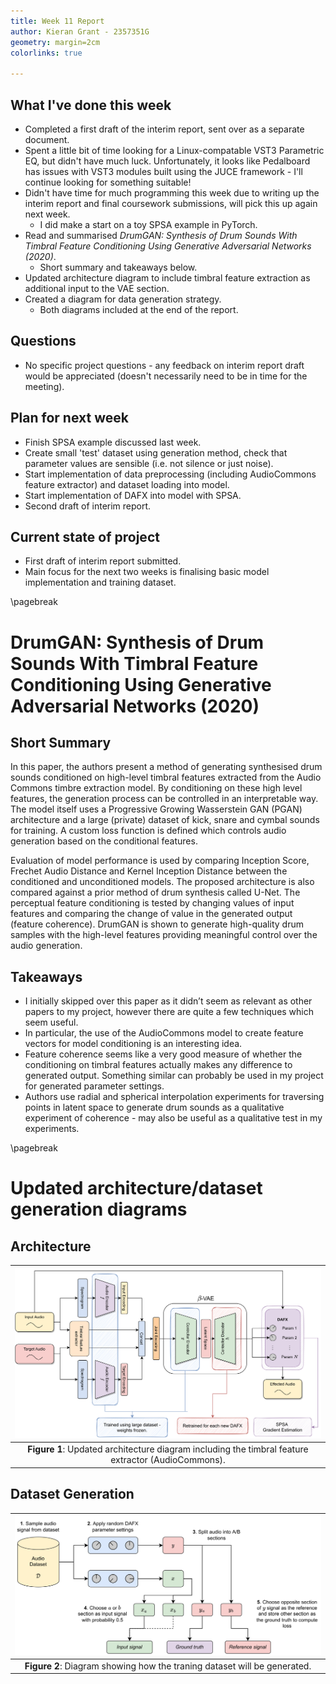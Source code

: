 ```yaml
---
title: Week 11 Report
author: Kieran Grant - 2357351G
geometry: margin=2cm
colorlinks: true

---
```


## What I've done this week
- Completed a first draft of the interim report, sent over as a separate document.
- Spent a little bit of time looking for a Linux-compatable VST3 Parametric EQ, but didn't have much luck. Unfortunately, it looks like Pedalboard has issues with VST3 modules built using the JUCE framework - I'll continue looking for something suitable!
- Didn't have time for much programming this week due to writing up the interim report and final coursework submissions, will pick this up again next week.
  - I did make a start on a toy SPSA example in PyTorch.
- Read and summarised *DrumGAN: Synthesis of Drum Sounds With Timbral Feature Conditioning Using Generative Adversarial Networks (2020)*.
  - Short summary and takeaways below.
- Updated architecture diagram to include timbral feature extraction as additional input to the VAE section.
- Created a diagram for data generation strategy.
  - Both diagrams included at the end of the report.

## Questions
- No specific project questions - any feedback on interim report draft would be appreciated (doesn't necessarily need to be in time for the meeting).

## Plan for next week
- Finish SPSA example discussed last week.
- Create small 'test' dataset using generation method, check that parameter values are sensible (i.e. not silence or just noise).
- Start implementation of data preprocessing (including AudioCommons feature extractor) and dataset loading into model.
- Start implementation of DAFX into model with SPSA.
- Second draft of interim report.

## Current state of project
- First draft of interim report submitted.
- Main focus for the next two weeks is finalising basic model implementation and training dataset.

\pagebreak
# DrumGAN: Synthesis of Drum Sounds With Timbral Feature Conditioning Using Generative Adversarial Networks (2020)

## Short Summary
In this paper, the authors present a method of generating synthesised drum sounds conditioned on high-level timbral features extracted from the Audio Commons timbre extraction model. By conditioning on these high level features, the generation process can be controlled in an interpretable way. The model itself uses a Progressive Growing Wasserstein GAN (PGAN) architecture and a large (private) dataset of kick, snare and cymbal sounds for training. A custom loss function is defined which controls audio generation based on the conditional features.

Evaluation of model performance is used by comparing Inception Score, Frechet Audio Distance and Kernel Inception Distance between the conditioned and unconditioned models. The proposed architecture is also compared against a prior method of drum synthesis called U-Net. The perceptual feature conditioning is tested by changing values of input features and comparing the change of value in the generated output (feature coherence). DrumGAN is shown to generate high-quality drum samples with the high-level features providing meaningful control over the audio generation.

## Takeaways
- I initially skipped over this paper as it didn’t seem as relevant as other papers to my project, however there are quite a few techniques which seem useful.
- In particular, the use of the AudioCommons model to create feature vectors for model conditioning is an interesting idea.
- Feature coherence seems like a very good measure of whether the conditioning on timbral features actually makes any difference to generated output. Something similar can probably be used in my project for generated parameter settings.
- Authors use radial and spherical interpolation experiments for traversing points in latent space to generate drum sounds as a qualitative experiment of coherence - may also be useful as a qualitative test in my experiments.


\pagebreak
# Updated architecture/dataset generation diagrams

## Architecture
|![-](architecture_diagram.svg)
| :--: |
| **Figure 1**: Updated architecture diagram including the timbral feature extractor (AudioCommons).

## Dataset Generation
|![-](dataset_generation.svg)
| :--: |
| **Figure 2**: Diagram showing how the traning dataset will be generated.